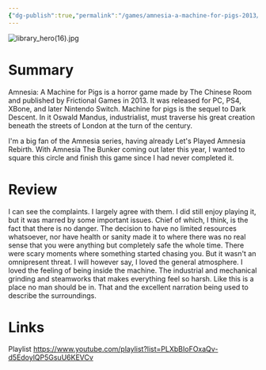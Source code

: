 ```yaml
---
{"dg-publish":true,"permalink":"/games/amnesia-a-machine-for-pigs-2013/","tags":["LP"],"created":"2023-12-08","updated":"2024-08-05"}
---
```



![library_hero(16).jpg](/img/user/Attachments/library_hero(16).jpg)

# Summary

Amnesia: A Machine for Pigs is a horror game made by The Chinese Room and published by Frictional Games in 2013. It was released for PC, PS4, XBone, and later Nintendo Switch. Machine for pigs is the sequel to Dark Descent. In it Oswald Mandus, industrialist, must traverse his great creation beneath the streets of London at the turn of the century.

I'm a big fan of the Amnesia series, having already Let's Played Amnesia Rebirth. With Amnesia The Bunker coming out later this year, I wanted to square this circle and finish this game since I had never completed it.

# Review

I can see the complaints. I largely agree with them. I did still enjoy playing it, but it was marred by some important issues. Chief of which, I think, is the fact that there is no danger. The decision to have no limited resources whatsoever, nor have health or sanity made it to where there was no real sense that you were anything but completely safe the whole time. There were scary moments where something started chasing you. But it wasn't an omnipresent threat. I will however say, I loved the general atmosphere. I loved the feeling of being inside the machine. The industrial and mechanical grinding and steamworks that makes everything feel so harsh. Like this is a place no man should be in. That and the excellent narration being used to describe the surroundings.

# Links

Playlist https://www.youtube.com/playlist?list=PLXbBIoFOxaQv-d5EdoylQP5GsuU6KEVCv
